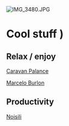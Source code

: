 ![IMG_3480.JPG](images/IMG_3480.JPG)

# Cool stuff )

## Relax / enjoy

[Caravan Palance](https://www.youtube.com/watch?v=9BoaOsvZmpw&list=RDEMI4VQnwmidd4s5bZK0MBgUw&index=8)

[Marcelo Burlon](https://www.youtube.com/watch?v=tiGzhP3zXZA)

## Productivity

[Noisili](https://www.noisli.com)